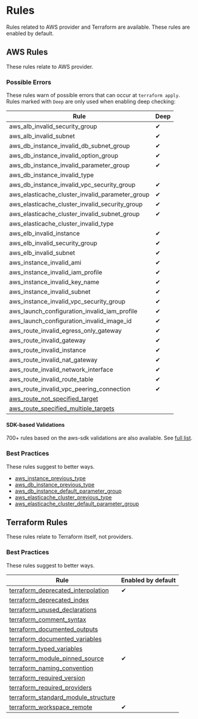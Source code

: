 # Rules

Rules related to AWS provider and Terraform are available. These rules are enabled by default.

## AWS Rules

These rules relate to AWS provider.

### Possible Errors

These rules warn of possible errors that can occur at `terraform apply`. Rules marked with `Deep` are only used when enabling deep checking:

|Rule|Deep|
| --- | --- |
|aws_alb_invalid_security_group|✔|
|aws_alb_invalid_subnet|✔|
|aws_db_instance_invalid_db_subnet_group|✔|
|aws_db_instance_invalid_option_group|✔|
|aws_db_instance_invalid_parameter_group|✔|
|aws_db_instance_invalid_type||
|aws_db_instance_invalid_vpc_security_group|✔|
|aws_elasticache_cluster_invalid_parameter_group|✔|
|aws_elasticache_cluster_invalid_security_group|✔|
|aws_elasticache_cluster_invalid_subnet_group|✔|
|aws_elasticache_cluster_invalid_type||
|aws_elb_invalid_instance|✔|
|aws_elb_invalid_security_group|✔|
|aws_elb_invalid_subnet|✔|
|aws_instance_invalid_ami|✔|
|aws_instance_invalid_iam_profile|✔|
|aws_instance_invalid_key_name|✔|
|aws_instance_invalid_subnet|✔|
|aws_instance_invalid_vpc_security_group|✔|
|aws_launch_configuration_invalid_iam_profile|✔|
|aws_launch_configuration_invalid_image_id|✔|
|aws_route_invalid_egress_only_gateway|✔|
|aws_route_invalid_gateway|✔|
|aws_route_invalid_instance|✔|
|aws_route_invalid_nat_gateway|✔|
|aws_route_invalid_network_interface|✔|
|aws_route_invalid_route_table|✔|
|aws_route_invalid_vpc_peering_connection|✔|
|[aws_route_not_specified_target](aws_route_not_specified_target.md)||
|[aws_route_specified_multiple_targets](aws_route_specified_multiple_targets.md)||

#### SDK-based Validations

700+ rules based on the aws-sdk validations are also available. See [full list](../../rules/awsrules/models/).

### Best Practices

These rules suggest to better ways.

- [aws_instance_previous_type](aws_instance_previous_type.md)
- [aws_db_instance_previous_type](aws_db_instance_previous_type.md)
- [aws_db_instance_default_parameter_group](aws_db_instance_default_parameter_group.md)
- [aws_elasticache_cluster_previous_type](aws_elasticache_cluster_previous_type.md)
- [aws_elasticache_cluster_default_parameter_group](aws_elasticache_cluster_default_parameter_group.md)

## Terraform Rules

These rules relate to Terraform itself, not providers.

### Best Practices

These rules suggest to better ways.

|Rule|Enabled by default|
| --- | --- |
|[terraform_deprecated_interpolation](terraform_deprecated_interpolation.md)|✔|
|[terraform_deprecated_index](terraform_deprecated_index.md)||
|[terraform_unused_declarations](terraform_unused_declarations.md)||
|[terraform_comment_syntax](terraform_comment_syntax.md)||
|[terraform_documented_outputs](terraform_documented_outputs.md)||
|[terraform_documented_variables](terraform_documented_variables.md)||
|[terraform_typed_variables](terraform_typed_variables.md)||
|[terraform_module_pinned_source](terraform_module_pinned_source.md)|✔|
|[terraform_naming_convention](terraform_naming_convention.md)||
|[terraform_required_version](terraform_required_version.md)||
|[terraform_required_providers](terraform_required_providers.md)||
|[terraform_standard_module_structure](terraform_standard_module_structure.md)||
|[terraform_workspace_remote](terraform_workspace_remote.md)|✔|
